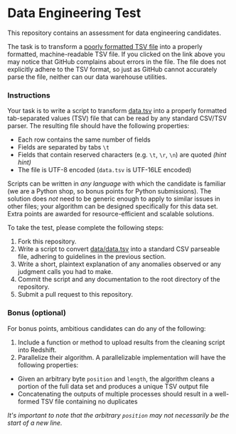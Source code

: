# Data Engineering Test

This repository contains an assessment for data engineering candidates.

The task is to transform a [poorly formatted TSV file](hhttps://github.com/jake-ringdna/data-engineering-test/blob/master/data/data.tsv)
into a properly formatted, machine-readable TSV file. If you clicked on the link above you may notice that GitHub complains about
errors in the file. The file does not explicitly adhere to the TSV format, so just as GitHub cannot accurately parse the file,
neither can our data warehouse utilities.

### Instructions

Your task is to write a script to transform [data.tsv](https://github.com/jake-ringdna/data-engineering-test/blob/master/data/data.tsv)
into a properly formatted tab-separated values (TSV) file that can be read by any standard CSV/TSV parser. The resulting file should have the
following properties:

* Each row contains the same number of fields
* Fields are separated by tabs `\t`
* Fields that contain reserved characters (e.g. `\t`, `\r`, `\n`) are quoted *(hint hint)*
* The file is UTF-8 encoded (`data.tsv` is UTF-16LE encoded)

Scripts can be written in *any language* with which the candidate is familiar (we are a Python shop, so bonus points for Python submissions). The solution does *not*
need to be generic enough to apply to similar issues in other files; your algorithm can be designed specifically for this
data set. Extra points are awarded for resource-efficient and scalable solutions.

To take the test, please complete the following steps:

1. Fork this repository.
2. Write a script to convert [data/data.tsv](https://github.com/jake-ringdna/data-engineering-test/blob/master/data/data.tsv)
  into a standard CSV parseable file, adhering to guidelines in the previous section.
3. Write a short, plaintext explanation of any anomalies observed or any judgment calls you had to make.
4. Commit the script and any documentation to the root directory of the repository.
5. Submit a pull request to this repository.

### Bonus (optional)

For bonus points, ambitious candidates can do any of the following:

1. Include a function or method to upload results from the cleaning script into Redshift.
2. Parallelize their algorithm. A parallelizable implementation will have the following properties:

* Given an arbitrary byte `position` and `length`, the algorithm cleans a portion of the full data set and produces
  a unique TSV output file
* Concatenating the outputs of multiple processes should result in a well-formed TSV file containing no duplicates

*It's important to note that the arbitrary `position` may not necessarily be the start of a new line.*
